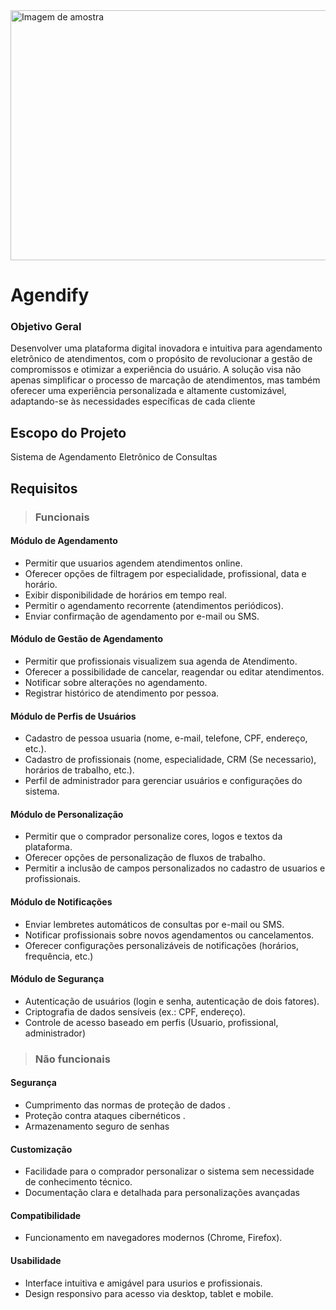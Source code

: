 <img src="https://media.canva.com/v2/files/uri:ifs%3A%2F%2FM%2F42c74cfa-df76-4611-ab99-3e22960c04a1?csig=AAAAAAAAAAAAAAAAAAAAAB5fTd9AD9QyUtsqs2nxrBPBs_qSU3Dvha2YSKjJiAKa&exp=1741381225&signer=media-rpc&token=AAIAAU0AJDQyYzc0Y2ZhLWRmNzYtNDYxMS1hYjk5LTNlMjI5NjBjMDRhMQAAAAABlXJoyijjzxEH08U1h99nSxSgNABz_KPFJrxDIt0yD6lxKBLXQg" alt="Imagem de amostra" width="1000" height="400">                                            

# Agendify

### Objetivo Geral
Desenvolver uma plataforma digital inovadora e intuitiva para agendamento eletrônico de atendimentos, com o propósito de revolucionar a gestão de compromissos e otimizar a experiência do usuário. A solução visa não apenas simplificar o processo de marcação de atendimentos, mas também oferecer uma experiência personalizada e altamente customizável, adaptando-se às necessidades específicas de cada cliente

## Escopo do Projeto
 Sistema de Agendamento Eletrônico de Consultas


## Requisitos

> ### Funcionais
#### Módulo de Agendamento
- Permitir que usuarios agendem atendimentos online.
- Oferecer opções de filtragem por especialidade, profissional, data e horário.
- Exibir disponibilidade de horários em tempo real.
- Permitir o agendamento recorrente (atendimentos periódicos).
- Enviar confirmação de agendamento por e-mail ou SMS.

#### Módulo de Gestão de Agendamento
- Permitir que profissionais visualizem sua agenda de Atendimento.
- Oferecer a possibilidade de cancelar, reagendar ou editar atendimentos.
- Notificar sobre alterações no agendamento.
- Registrar histórico de atendimento por pessoa.


#### Módulo de Perfis de Usuários

- Cadastro de pessoa usuaria (nome, e-mail, telefone, CPF, endereço, etc.).
- Cadastro de profissionais (nome, especialidade, CRM (Se necessario), horários de trabalho, etc.).
- Perfil de administrador para gerenciar usuários e configurações do sistema.

#### Módulo de Personalização

- Permitir que o comprador personalize cores, logos e textos da plataforma.
- Oferecer opções de personalização de fluxos de trabalho.
- Permitir a inclusão de campos personalizados no cadastro de usuarios e profissionais.

#### Módulo de Notificações
- Enviar lembretes automáticos de consultas por e-mail ou SMS.
- Notificar profissionais sobre novos agendamentos ou cancelamentos.
- Oferecer configurações personalizáveis de notificações (horários, frequência, etc.)

#### Módulo de Segurança
- Autenticação de usuários (login e senha, autenticação de dois fatores).
- Criptografia de dados sensíveis (ex.: CPF, endereço).
- Controle de acesso baseado em perfis (Usuario, profissional, administrador)

> ### Não funcionais

#### Segurança
- Cumprimento das normas de proteção de dados .
- Proteção contra ataques cibernéticos .
- Armazenamento seguro de senhas

#### Customização
- Facilidade para o comprador personalizar o sistema sem necessidade de conhecimento técnico.
- Documentação clara e detalhada para personalizações avançadas

#### Compatibilidade
- Funcionamento em navegadores modernos (Chrome, Firefox).

#### Usabilidade
- Interface intuitiva e amigável para usurios e profissionais.
- Design responsivo para acesso via desktop, tablet e mobile.

  
